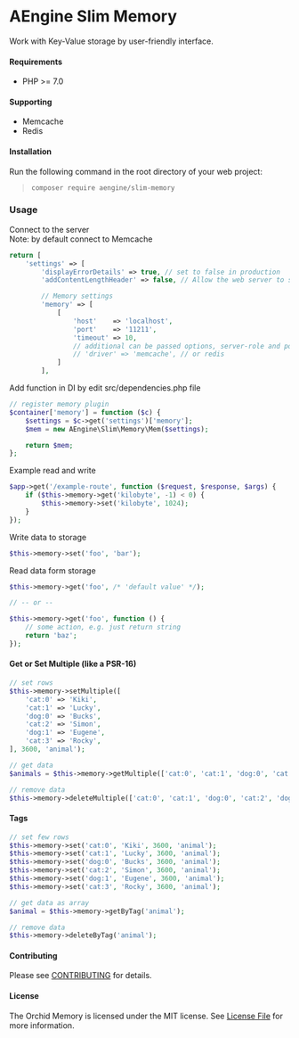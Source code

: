 AEngine Slim Memory
====
Work with Key-Value storage by user-friendly interface.

#### Requirements
* PHP >= 7.0

#### Supporting
* Memcache
* Redis

#### Installation
Run the following command in the root directory of your web project:
  
> `composer require aengine/slim-memory`

### Usage
Connect to the server  
Note: by default connect to Memcache
```php
return [
    'settings' => [
        'displayErrorDetails' => true, // set to false in production
        'addContentLengthHeader' => false, // Allow the web server to send the content-length header

        // Memory settings
        'memory' => [
            [
                'host'    => 'localhost',
                'port'    => '11211',
                'timeout' => 10,
                // additional can be passed options, server-role and pool name:
                // 'driver' => 'memcache', // or redis
            ]
        ],
```

Add function in DI by edit src/dependencies.php file
```php
// register memory plugin
$container['memory'] = function ($c) {
    $settings = $c->get('settings')['memory'];
    $mem = new AEngine\Slim\Memory\Mem($settings);

    return $mem;
};
```

Example read and write
```php
$app->get('/example-route', function ($request, $response, $args) {
    if ($this->memory->get('kilobyte', -1) < 0) {
        $this->memory->set('kilobyte', 1024);
    }
});
```

Write data to storage
```php
$this->memory->set('foo', 'bar');
```

Read data form storage
```php
$this->memory->get('foo', /* 'default value' */);

// -- or --

$this->memory->get('foo', function () {
    // some action, e.g. just return string
    return 'baz';
});
```

#### Get or Set Multiple (like a PSR-16)

```php
// set rows
$this->memory->setMultiple([
    'cat:0' => 'Kiki',
    'cat:1' => 'Lucky',
    'dog:0' => 'Bucks',
    'cat:2' => 'Simon',
    'dog:1' => 'Eugene',
    'cat:3' => 'Rocky',
], 3600, 'animal');

// get data
$animals = $this->memory->getMultiple(['cat:0', 'cat:1', 'dog:0', 'cat:2', 'dog:1', 'cat:3']);

// remove data
$this->memory->deleteMultiple(['cat:0', 'cat:1', 'dog:0', 'cat:2', 'dog:1', 'cat:3']);
```

#### Tags

```php
// set few rows
$this->memory->set('cat:0', 'Kiki', 3600, 'animal');
$this->memory->set('cat:1', 'Lucky', 3600, 'animal');
$this->memory->set('dog:0', 'Bucks', 3600, 'animal');
$this->memory->set('cat:2', 'Simon', 3600, 'animal');
$this->memory->set('dog:1', 'Eugene', 3600, 'animal');
$this->memory->set('cat:3', 'Rocky', 3600, 'animal');

// get data as array
$animal = $this->memory->getByTag('animal');

// remove data
$this->memory->deleteByTag('animal');
```

#### Contributing
Please see [CONTRIBUTING](CONTRIBUTING.md) for details.

#### License
The Orchid Memory is licensed under the MIT license. See [License File](LICENSE.md) for more information.
